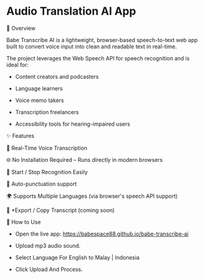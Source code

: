# Audio Translation AI App


📌 Overview


Babe Transcribe AI is a lightweight, browser-based speech-to-text web app built to convert voice input into clean and readable text in real-time. 


The project leverages the Web Speech API for speech recognition and is ideal for:


- Content creators and podcasters

- Language learners

- Voice memo takers

- Transcription freelancers

- Accessibility tools for hearing-impaired users



✨ Features


🎤 Real-Time Voice Transcription

🌐 No Installation Required – Runs directly in modern browsers

🔄 Start / Stop Recognition Easily

💬 Auto-punctuation support

🌍 Supports Multiple Languages (via browser's speech API support)

💾 *Export / Copy Transcript (coming soon)



🚀 How to Use


- Open the live app: https://babespace88.github.io/babe-transcribe-ai

- Upload mp3 audio sound.

- Select Language For English to Malay | Indonesia

- Click Upload And Process.
